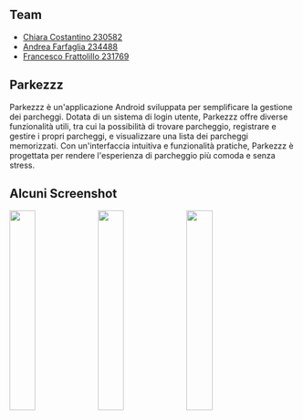 ## Team

- [Chiara Costantino 230582](https://github.com/chiaraacostantino)
- [Andrea Farfaglia 234488](https://github.com/andreaahahah)
- [Francesco Frattolillo 231769](https://github.com/Frattox)

## Parkezzz
Parkezzz è un'applicazione Android sviluppata per semplificare la gestione dei parcheggi. Dotata di un sistema di login utente, Parkezzz offre diverse funzionalità utili, tra cui la possibilità di trovare parcheggio, registrare e gestire i propri parcheggi, e visualizzare una lista dei parcheggi memorizzati. Con un'interfaccia intuitiva e funzionalità pratiche, Parkezzz è progettata per rendere l'esperienza di parcheggio più comoda e senza stress.

## Alcuni Screenshot
<p float="left">
  <img src="https://github.com/andreaahahah/progetto-ambienti/assets/130981372/f0bddac2-086a-4a56-bd25-dfdf4c4e7b9d" width="30%">
  <img src="https://github.com/andreaahahah/progetto-ambienti/assets/130981372/89c8c71d-2912-49ff-95a1-939a15a7f191" width="30%">
  <img src="https://github.com/andreaahahah/progetto-ambienti/assets/130981372/6a33921d-c8a3-480d-babf-0e4510d6433b" width="30%">
 
</p>

